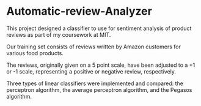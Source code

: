 # Automatic-review-Analyzer

This project designed a classifier to use for sentiment analysis of product reviews as part of my coursework at MIT. 

Our training set consists of reviews written by Amazon customers for various food products. 

The reviews, originally given on a 5 point scale, have been adjusted to a +1 or -1 scale, representing a positive or negative review, respectively.

Three types of linear classifiers were implemented and compared: the perceptron algorithm, the average perceptron algorithm, and the Pegasos algorithm.



